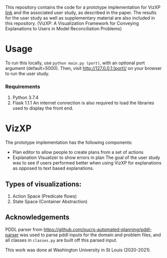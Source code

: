 This repository contains the code for a prototype implementation for VizXP [link]() and the associated user study, as described in the paper.
The results for the user study as well as supplementary material are also included in this repository.
(VizXP: A Visualization Framework for Conveying Explanations to Users in Model Reconciliation Problems)

# Usage
To run this locally, use `python main.py (port)`, with an optional port argument (default=5000). Then, visit http://127.0.0.1:(port)/ on your browser to run the user study. 
### Requirements 
1. Python 3.7.4
2. Flask 1.1.1
An internet connection is also required to load the libraries used to display the front end.

# VizXP
The prototype implementation has the following components:
- Plan editor to allow people to create plans from a set of actions
- Explanation Visualizer to show errors in plan
The goal of the user study was to see if users performed better when using VizXP for explanations as opposed to text based explanations. 

## Types of visualizations:
1. Action Space (Predicate flows)
2. State Space (Container Abstraction)

## Acknowledgements
PDDL parser from https://github.com/pucrs-automated-planning/pddl-parser was used to parse pddl inputs for the domain and problem files, and all classes in `classes.py` are built off this parsed input.

This work was done at Washington University in St Louis (2020-2021).
